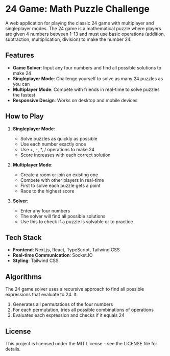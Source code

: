 # 24 Game: Math Puzzle Challenge

A web application for playing the classic 24 game with multiplayer and singleplayer modes. The 24 game is a mathematical puzzle where players are given 4 numbers between 1-13 and must use basic operations (addition, subtraction, multiplication, division) to make the number 24.

## Features

- **Game Solver**: Input any four numbers and find all possible solutions to make 24
- **Singleplayer Mode**: Challenge yourself to solve as many 24 puzzles as you can
- **Multiplayer Mode**: Compete with friends in real-time to solve puzzles the fastest
- **Responsive Design**: Works on desktop and mobile devices

## How to Play

1. **Singleplayer Mode**:
   - Solve puzzles as quickly as possible
   - Use each number exactly once
   - Use +, -, *, / operations to make 24
   - Score increases with each correct solution

2. **Multiplayer Mode**:
   - Create a room or join an existing one
   - Compete with other players in real-time
   - First to solve each puzzle gets a point
   - Race to the highest score

3. **Solver**:
   - Enter any four numbers
   - The solver will find all possible solutions
   - Use this to check if a puzzle is solvable or to practice

## Tech Stack

- **Frontend**: Next.js, React, TypeScript, Tailwind CSS
- **Real-time Communication**: Socket.IO
- **Styling**: Tailwind CSS

## Algorithms

The 24 game solver uses a recursive approach to find all possible expressions that evaluate to 24. It:

1. Generates all permutations of the four numbers
2. For each permutation, tries all possible combinations of operations
3. Evaluates each expression and checks if it equals 24

## License

This project is licensed under the MIT License - see the LICENSE file for details.
